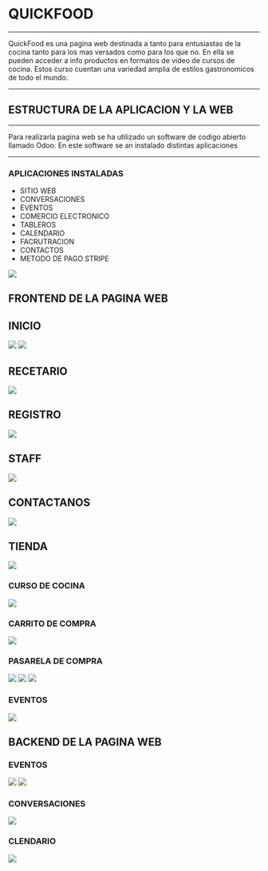 # QUICKFOOD
***
QuickFood es una pagina web destinada a tanto para entusiastas de la cocina tanto para los mas versados como para los que no.
En ella se pueden acceder a info productos  en formatos de video de cursos de cocina. Estos curso cuentan una variedad amplia de estilos gastronomicos de todo el mundo.
***
## ESTRUCTURA DE LA APLICACION Y LA WEB
***
Para realizarla pagina web se ha utilizado un software de codigo abierto llamado Odoo.
En este software se an instalado distintas aplicaciones
***
### APLICACIONES INSTALADAS

* SITIO WEB
* CONVERSACIONES
* EVENTOS
* COMERCIO ELECTRONICO
* TABLEROS
* CALENDARIO
* FACRUTRACION
* CONTACTOS
* METODO DE PAGO STRIPE

![](/capturas/aplicaciones%20instaladas%20en%20odoo.png)

## FRONTEND DE LA PAGINA WEB
## INICIO
![](/capturas/pagina%20web%20parte1.png)
![](/capturas/pagina%20web%20parte2.png)
## RECETARIO
![](/capturas/)
## REGISTRO
![](/capturas/registro.png)
## STAFF
![](/capturas/plantilla%20de%20maestros%20de%20los%20cursos.png)
## CONTACTANOS
![](/capturas/contacto%20con%20la%20plataforma.png)
## TIENDA
![](/capturas/cursos%20de%20cocina.png)
### CURSO DE COCINA
![](/capturas/curso%20comida%20italiana.png)
### CARRITO DE COMPRA
![](/capturas/carrito%20de%20compra.png)
### PASARELA DE COMPRA
![](/capturas/registro%20para%20comprar.png)
![](/capturas/registro%20de%20compra%202.png)
![](/capturas/registro%20de%20compra%203.png)
### EVENTOS
![](/capturas/eventos.png)
## BACKEND DE LA PAGINA WEB
### EVENTOS
![](/capturas/backEnd%20evento.png)
![](/capturas/backEnd%20evento%20%20parte2.png)
### CONVERSACIONES
![](/capturas/conversaciones%20interna.png)
### CLENDARIO
![](/capturas/calendatio%20interno.png)
